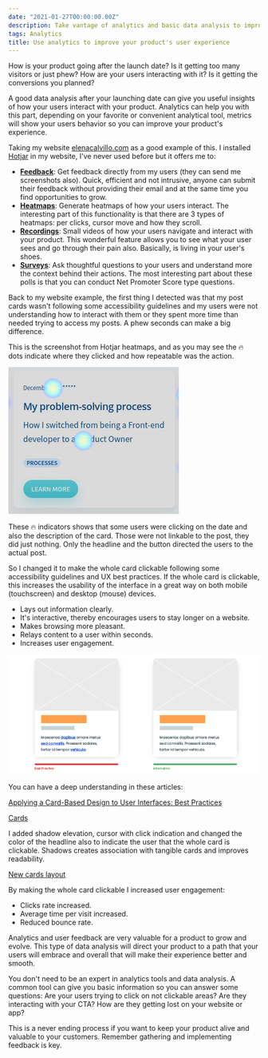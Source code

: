 ```yaml
---
date: "2021-01-27T00:00:00.00Z"
description: Take vantage of analytics and basic data analysis to improve your product's experience.
tags: Analytics
title: Use analytics to improve your product's user experience
---
```


How is your product going after the launch date? Is it getting too many visitors or just phew? How are your users interacting with it? Is it getting the conversions you planned?

A good data analysis after your launching date can give you useful insights of how your users interact with your product. Analytics can help you with this part, depending on your favorite or convenient analytical tool, metrics will show your users behavior so you can improve your product's experience.

Taking my website [elenacalvillo.com](http://elenacalvillo.com) as a good example of this. I installed [Hotjar](https://www.hotjar.com/) in my website, I've never used before but it offers me to:

- **[Feedback](https://www.hotjar.com/tour/#incoming-feedback)**: Get feedback directly from my users (they can send me screenshots also). Quick, efficient and not intrusive, anyone can submit their feedback without providing their email and at the same time you find opportunities to grow.
- **[Heatmaps](https://www.hotjar.com/tour/#heatmaps)**: Generate heatmaps of how your users interact. The interesting part of this functionality is that there are 3 types of heatmaps: per clicks, cursor move and how they scroll.
- **[Recordings](https://www.hotjar.com/tour/#recordings)**: Small videos of how your users navigate and interact with your product. This wonderful feature allows you to see what your user sees and go through their pain also. Basically, is living in your user's shoes.
- **[Surveys](https://www.hotjar.com/tour/#polls)**: Ask thoughtful questions to your users and understand more the context behind their actions. The most interesting part about these polls is that you can conduct Net Promoter Score type questions.

Back to my website example, the first thing I detected was that my post cards wasn't following some accessibility guidelines and my users were not understanding how to interact with them or they spent more time than needed trying to access my posts. A phew seconds can make a big difference.

This is the screenshot from Hotjar heatmaps, and as you may see the 🔥 dots indicate where they clicked and how repeatable was the action.

![Hotjar Heatmap example](hotjar-heat-map.jpg)

These 🔥 indicators shows that some users were clicking on the date and also the description of the card. Those were not linkable to the post, they did just nothing. Only the headline and the button directed the users to the actual post.

So I changed it to make the whole card clickable following some accessibility guidelines and UX best practices. If the whole card is clickable, this increases the usability of the interface in a great way on both mobile (touchscreen) and desktop (mouse) devices.

- Lays out information clearly.
- It's interactive, thereby encourages users to stay longer on a website.
- Makes browsing more pleasant.
- Relays content to a user within seconds.
- Increases user engagement.

![cards ux](cards-ux.png)

You can have a deep understanding in these articles:

[Applying a Card-Based Design to User Interfaces: Best Practices](https://rubygarage.org/blog/card-based-design-best-practices)

[Cards](https://inclusive-components.design/cards/)

I added shadow elevation, cursor with click indication and changed the color of the headline also to indicate the user that the whole card is clickable. Shadows creates association with tangible cards and improves readability.

[New cards layout](new-cards.mov)

By making the whole card clickable I increased user engagement:

- Clicks rate increased.
- Average time per visit increased.
- Reduced bounce rate.

Analytics and user feedback are very valuable for a product to grow and evolve. This type of data analysis will direct your product to a path that your users will embrace and overall that will make their experience better and smooth.

You don't need to be an expert in analytics tools and data analysis. A common tool can give you basic information so you can answer some questions: Are your users trying to click on not clickable areas? Are they interacting with your CTA? How are they getting lost on your website or app?

This is a never ending process if you want to keep your product alive and valuable to your customers. Remember gathering and implementing feedback is key.
